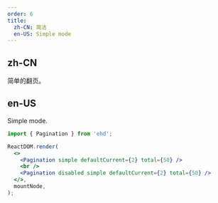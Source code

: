 ```yaml
---
order: 6
title:
  zh-CN: 简洁
  en-US: Simple mode
---
```


## zh-CN

简单的翻页。

## en-US

Simple mode.

```jsx
import { Pagination } from 'ehd';

ReactDOM.render(
  <>
    <Pagination simple defaultCurrent={2} total={50} />
    <br />
    <Pagination disabled simple defaultCurrent={2} total={50} />
  </>,
  mountNode,
);
```
